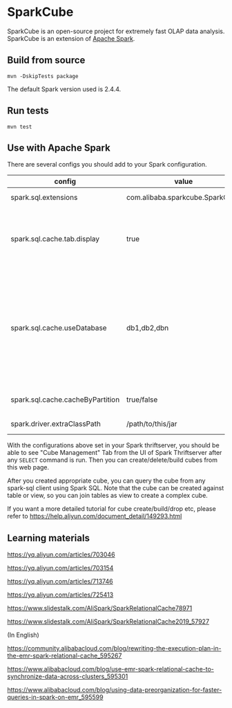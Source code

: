 # SparkCube

SparkCube is an open-source project for extremely fast OLAP data analysis. SparkCube is an extension of [Apache Spark](http://spark.apache.org).

## Build from source

```
mvn -DskipTests package
```

The default Spark version used is 2.4.4.

## Run tests

```
mvn test
```

## Use with Apache Spark

There are several configs you should add to your Spark configuration.

| config | value | comment |  |
| ---- | ---- | ---- | ---- |
| spark.sql.extensions | com.alibaba.sparkcube.SparkCube | Add extension. | Required |
| spark.sql.cache.tab.display | true | To show web UI in the certain application, typically Spark Thriftserver. | Required |
| spark.sql.cache.useDatabase | db1,db2,dbn | A list of database names separated by comma. Only tables and views from these databases will be considered for cube building. | Required |
| spark.sql.cache.cacheByPartition | true/false | To store cache by partition. | Optional |
| spark.driver.extraClassPath |  /path/to/this/jar | For web UI resources. | Required |

With the configurations above set in your Spark thriftserver, you should be able to see "Cube Management" Tab from the UI of Spark Thriftserver after any `SELECT` command is run. Then you can create/delete/build cubes from this web page.

After you created appropriate cube, you can query the cube from any spark-sql client using Spark SQL. Note that the cube can be created against table or view, so you can join tables as view to create a complex cube.

If you want a more detailed tutorial for cube create/build/drop etc, please refer to
https://help.aliyun.com/document_detail/149293.html

## Learning materials

https://yq.aliyun.com/articles/703046

https://yq.aliyun.com/articles/703154

https://yq.aliyun.com/articles/713746

https://yq.aliyun.com/articles/725413

https://www.slidestalk.com/AliSpark/SparkRelationalCache78971

https://www.slidestalk.com/AliSpark/SparkRelationalCache2019_57927

(In English)

https://community.alibabacloud.com/blog/rewriting-the-execution-plan-in-the-emr-spark-relational-cache_595267

https://www.alibabacloud.com/blog/use-emr-spark-relational-cache-to-synchronize-data-across-clusters_595301

https://www.alibabacloud.com/blog/using-data-preorganization-for-faster-queries-in-spark-on-emr_595599
